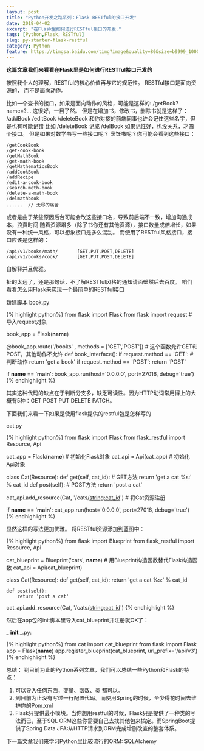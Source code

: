 ```yaml
---
layout: post
title: "Python开发之路系列：Flask RESTful的接口开发"
date: 2018-04-02
excerpt: "在Flask里如何进行RESTful接口的开发."
tags: [Python,Flask，RESTful]
slug: py-starter-flask-restful
category: Python
feature: https://timgsa.baidu.com/timg?image&quality=80&size=b9999_10000&sec=1522674068150&di=e4139ae45a707ca1502db47579081515&imgtype=0&src=http%3A%2F%2Fs11.sinaimg.cn%2Flarge%2F001l8XD7zy778aQrf4eea%26690
---
```


**这篇文章我们来看看在Flask里是如何进行RESTful接口开发的**

按照我个人的理解，RESTful的核心价值再与它的规范性。
RESTful接口是面向资源的， 而不是面向动作。

比如一个查书的接口，如果是面向动作的风格，可能是这样的:
/getBook?name=?...
这很好，一目了然。
但是在增加书，修改书，删除书就是这样了：
/addBook
/editBook
/deleteBook
和你对接的前端同事也许会记住这些名字，但是也有可能记错
比如 /deleteBook 记成 /delBook
如果记性好，也没关系，才四个接口。
但是如果对数学书写一些接口呢？ 烹饪书呢？你可能会看到这些接口：
```
/getCookBook
/get-cook-book
/getMathBook
/get-math-book
/getMathematicsBook
/addCookBook
/addRecipe
/edit-a-cook-book
/search-meth-book
/delete-a-math-book
/delmathbook
......  // 无尽的痛苦
```
或者是由于某些原因后台可能会改这些接口名，导致前后端不一致，增加沟通成本，浪费时间
随着资源增多（除了书你还有其他资源），接口数量成倍增长，如果没有一种统一风格，可以想象接口是多么混乱。
而使用了RESTful风格接口，接口应该是这样的：
```
/api/v1/books/math/       [GET,PUT,POST,DELETE]
/api/v1/books/cook/       [GET,PUT,POST,DELETE]
```
自解释并且优雅。

扯的太远了，还是那句话，不了解RESTful风格的通知请面壁然后去百度。
咱们看看怎么用Flask来实现一个最简单的RESTful接口

新建脚本 book.py

{% highlight python%}
from flask import Flask
from flask import request # 导入request对象

book_app = Flask(__name__)


@book_app.route('/books' , methods = ['GET','POST'])   # 这个函数允许GET和POST，其他动作不允许
def book_interface():
    if request.method == 'GET':  # 判断动作
        return 'get a book'
    if request.method == 'POST':
        return 'POST'

if __name__ == '__main__':
    book_app.run(host='0.0.0.0', port=27016, debug='true')
{% endhighlight %}

其实这种代码的缺点在于判断分支多，缺乏可读性。因为HTTP动词常用得上的大概有5种：GET POST PUT DELETE PATCH。


下面我们来看一下如果是使用flask提供的restful包是怎样写的

cat.py

{% highlight python%}
from flask import Flask
from flask_restful import Resource, Api

cat_app = Flask(__name__)  # 初始化Flask对象
cat_api = Api(cat_app)          # 初始化Api对象 


class Cat(Resource):
    def get(self, cat_id):    # GET方法
            return 'get a cat %s:' % cat_id
    def post(self):    # POST方法
        return 'post a cat'

cat_api.add_resource(Cat, '/cats/<string:cat_id>')   # 将Cat资源注册

if __name__ == '__main__':
    cat_app.run(host='0.0.0.0', port=27016, debug='true')
{% endhighlight %}

显然这样的写法更加优雅。
将RESTful资源添加到蓝图中：

{% highlight python%}
from flask import Blueprint
from flask_restful import Resource, Api

cat_blueprint = Blueprint('cats', __name__)  # 用Blueprint构造函数替代Flask构造函数
cat_api = Api(cat_blueprint)


class Cat(Resource):
    def get(self, cat_id):
            return 'get a cat %s:' % cat_id

    def post(self):
        return 'post a cat'

cat_api.add_resource(Cat, '/cats/<string:cat_id>')
{% endhighlight %}

然后在app包的init脚本里导入cat_blueprint并注册就OK了：

_ __init__ _.py:

{% highlight python%}
from cat import cat_blueprint
from flask import Flask
app = Flask(__name__)
app.register_blueprint(cat_blueprint, url_prefix='/api/v3')
{% endhighlight %}

总结： 到目前为止的Python系列文章，我们可以总结一些Python和Flask的特点：

1. 可以导入任何东西，变量、函数、类 都可以。
1. 到目前为止没有写过一行配置代码。而使用Spring的时候，至少得花时间去维护你的Pom.xml
1. Flask只提供最小模块。当你想用restful的时候，Flask只是提供了一种类的写法而已，至于SQL ORM这些你需要自己去找其他包来搞定。而SpringBoot提供了Spring Data JPA:从HTTP请求到ORM完成增删改查的整套体系。


下一篇文章我们来学习Python里比较流行的ORM: SQLAlchemy